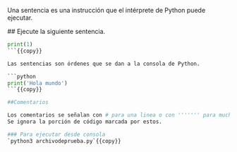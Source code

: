 Una sentencia es una instrucción que el intérprete de Python puede ejecutar.

## Ejecute la siguiente sentencia.


```python
print(1)
```{{copy}}

Las sentencias son órdenes que se dan a la consola de Python.

```python
print('Hola mundo')
```{{copy}}

##Comentarios

Los comentarios se señalan con # para una linea o con ''''''' para muchas líneas.
Se ignora la porción de código marcada por estos. 

### Para ejecutar desde consola
`python3 archivodeprueba.py`{{copy}}
